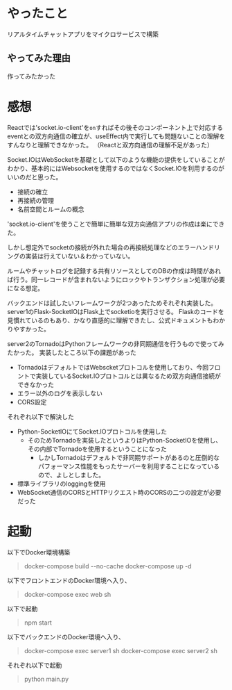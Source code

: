 # やったこと
リアルタイムチャットアプリをマイクロサービスで構築

## やってみた理由
作ってみたかった

# 感想
Reactでは'socket.io-client'を`on`すればその後そのコンポーネント上で対応するeventとの双方向通信の確立が、useEffect内で実行しても問題ないことの理解をすんなりと理解できなかった。
（Reactと双方向通信の理解不足があった）

Socket.IOはWebSocketを基礎として以下のような機能の提供をしていることがわかり、基本的にはWebsocketを使用するのではなくSocket.IOを利用するのがいいのだと思った。

- 接続の確立
- 再接続の管理
- 名前空間とルームの概念

'socket.io-client'を使うことで簡単に簡単な双方向通信アプリの作成は楽にできた。

しかし想定外でsocketの接続が外れた場合の再接続処理などのエラーハンドリングの実装は行えていない＆わかっていない。

ルームやチャットログを記録する共有リソースとしてのDBの作成は時間があれば行う。同一レコードが含まれないようにロックやトランザクション処理が必要になる想定。

バックエンドは試したいフレームワークが2つあったためそれぞれ実装した。
server1のFlask-SocketIOはFlask上でsocketioを実行させる。
Flaskのコードを見慣れているのもあり、かなり直感的に理解できたし、公式ドキュメントもわかりやすかった。

server2のTornadoはPythonフレームワークの非同期通信を行うもので使ってみたかった。
実装したところ以下の課題があった
 - TornadoはデフォルトではWebscketプロトコルを使用しており、今回フロントで実装しているSocket.IOプロトコルとは異なるため双方向通信接続ができなかった
 - エラー以外のログを表示しない
 - CORS設定

それぞれ以下で解決した
 - Python-SocketIOにてSocket.IOプロトコルを使用した
   - そのためTornadoを実装したというよりはPython-SocketIOを使用し、その内部でTornadoを使用するということになった
     - しかしTornadoはデフォルトで非同期サポートがあるのと圧倒的なパフォーマンス性能をもったサーバーを利用することになっているので、よしとしました。
 - 標準ライブラリのloggingを使用
 - WebSocket通信のCORSとHTTPリクエスト時のCORSの二つの設定が必要だった



# 起動

以下でDocker環境構築
>docker-compose build --no-cache
>docker-compose up -d

以下でフロントエンドのDocker環境へ入り、
>docker-compose exec web sh

以下で起動
> npm start

以下でバックエンドのDocker環境へ入り、
>docker-compose exec server1 sh
>docker-compose exec server2 sh

それぞれ以下で起動
> python main.py
